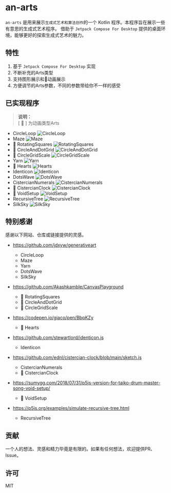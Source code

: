 # an-arts

`an-arts` 是用来展示`生成式艺术和算法创作`的一个 Kotlin 程序。本程序旨在展示一些有意思的生成式艺术程序。
借助于 `Jetpack Compose For Desktop` 提供的桌面环境，能够更好的探索生成式艺术的魅力。

## 特性

1. 基于 `Jetpack Compose For Desktop` 实现
1. 不断补充的Arts类型
1. 支持图形展示和💫动画展示
1. 方便调节的Arts参数，不同的参数带给你不一样的感受

## 已实现程序

> **说明：**  
> [ 💫 ] 为动画类型Arts

+ CircleLoop
  ![CircleLoop](screenshots/CircleLoop.jpg)
+ Maze
  ![Maze](screenshots/Maze.jpg)
+ 💫 RotatingSquares
  ![RotatingSquares](screenshots/RotatingSquares.jpg)
+ 💫 CircleAndDotGrid
  ![CircleAndDotGrid](screenshots/CircleAndDotGrid.jpg)
+ 💫 CircleGridScale
  ![CircleGridScale](screenshots/CircleGridScale.jpg)
+ Yarn
  ![Yarn](screenshots/Yarn.jpg)
+ 💫 Hearts
  ![Hearts](screenshots/Hearts.jpg)
+ Identicon
  ![Identicon](screenshots/Identicon.jpg)
+ DotsWave
  ![DotsWave](screenshots/DotsWave.jpg)
+ CistercianNumerals
  ![CistercianNumerals](screenshots/CistercianNumerals.jpg)
+ 💫 CistercianClock
  ![CistercianClock](screenshots/CistercianClock.jpg)
+ 💫 VoidSetup
  ![VoidSetup](screenshots/VoidSetup.jpg)
+ RecursiveTree
  ![RecursiveTree](screenshots/RecursiveTree.jpg)
+ SilkSky
  ![SilkSky](screenshots/SilkSky.jpg)

## 特别感谢

感谢以下网站、仓库或链接提供的灵感。

+ https://github.com/jdxyw/generativeart
    + CircleLoop
    + Maze
    + Yarn
    + DotsWave
    + SilkSky

+ https://github.com/Akashkamble/CanvasPlayground
    + 💫 RotatingSquares
    + 💫 CircleAndDotGrid
    + 💫 CircleGridScale

+ https://codepen.io/giaco/pen/BbpKZy
    + 💫 Hearts

+ https://github.com/stewartlord/identicon.js
    + Identicon

+ https://github.com/ednl/cistercian-clock/blob/main/sketch.js
    + CistercianNumerals
    + 💫 CistercianClock

+ https://sumygg.com/2018/07/31/p5js-version-for-taiko-drum-master-song-void-setup/
    + 💫 VoidSetup

+ https://p5js.org/examples/simulate-recursive-tree.html
    + RecursiveTree

## 贡献

一个人的想法、灵感和精力毕竟是有限的。如果有任何想法，欢迎提供PR、Issue。

## 许可

MIT
